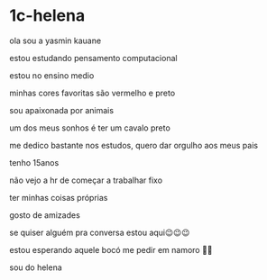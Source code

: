# 1c-helena

ola sou a yasmin kauane

estou estudando pensamento computacional 

estou no ensino medio 

minhas cores favoritas são vermelho e preto

sou apaixonada por animais

um dos meus sonhos é ter um cavalo preto

me dedico bastante nos estudos, quero dar orgulho aos meus pais

tenho 15anos 

não vejo a hr de começar a trabalhar fixo

ter minhas coisas próprias 

gosto de amizades 

se quiser alguém pra conversa estou  aqui😉😉😉

estou esperando aquele bocó me pedir em namoro 🥲🥲

sou do helena
